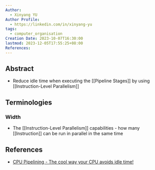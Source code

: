 ```yaml
---
Author:
  - Xinyang YU
Author Profile:
  - https://linkedin.com/in/xinyang-yu
tags:
  - computer_organisation
Creation Date: 2023-10-07T16:30:00
lastmod: 2023-12-05T17:55:25+08:00
References: 
---
```

## Abstract
- Reduce idle time when executing the [[Pipeline Stages]] by using [[Instruction-Level Parallelism]]

## Terminologies
### Width
- The [[Instruction-Level Parallelism]] capabilities - how many [[Instruction]] can be run in parallel in the same time 


## References
- [CPU Pipelining - The cool way your CPU avoids idle time!](https://youtu.be/cZIPxra_apA)